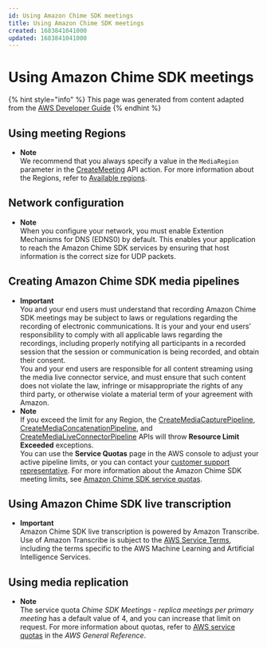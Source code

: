 ```yaml
---
id: Using Amazon Chime SDK meetings
title: Using Amazon Chime SDK meetings
created: 1683841041000
updated: 1683841041000
---
```

# Using Amazon Chime SDK meetings

{% hint style="info" %}
This page was generated from content adapted from the [AWS Developer Guide](https://github.com/awsdocs/amazon-chime-sdk-developer-guide.git)
{% endhint %}

## Using meeting Regions

- **Note**  
We recommend that you always specify a value in the `MediaRegion` parameter in the [CreateMeeting](https://docs.aws.amazon.com/chime-sdk/latest/APIReference/API_CreateMeeting.html) API action\. For more information about the Regions, refer to [Available regions](sdk-available-regions.md)\.


## Network configuration

- **Note**  
When you configure your network, you must enable Extention Mechanisms for DNS \(EDNS0\) by default\. This enables your application to reach the Amazon Chime SDK services by ensuring that host information is the correct size for UDP packets\.


## Creating Amazon Chime SDK media pipelines

- **Important**  
You and your end users must understand that recording Amazon Chime SDK meetings may be subject to laws or regulations regarding the recording of electronic communications\. It is your and your end users’ responsibility to comply with all applicable laws regarding the recordings, including properly notifying all participants in a recorded session that the session or communication is being recorded, and obtain their consent\.   
You and your end users are responsible for all content streaming using the media live connector service, and must ensure that such content does not violate the law, infringe or misappropriate the rights of any third party, or otherwise violate a material term of your agreement with Amazon\.
- **Note**  
If you exceed the limit for any Region, the [CreateMediaCapturePipeline](https://docs.aws.amazon.com/chime-sdk/latest/APIReference/API_media-pipelines-chime_CreateMediaCapturePipeline.html), [CreateMediaConcatenationPipeline](https://docs.aws.amazon.com/chime-sdk/latest/APIReference/API_media-pipelines-chime_CreateMediaConcatenationPipeline.html), and [CreateMediaLiveConnectorPipeline](https://docs.aws.amazon.com/chime-sdk/latest/APIReference/API_media-pipelines-chime_CreateMediaLiveConnectorPipeline.html) APIs will throw **Resource Limit Exceeded** exceptions\.  
You can use the **Service Quotas** page in the AWS console to adjust your active pipeline limits, or you can contact your [customer support representative](https://docs.aws.amazon.com/awssupport/latest/user/getting-started.html)\. For more information about the Amazon Chime SDK meeting limits, see [Amazon Chime SDK service quotas](meetings-sdk.md#mtg-limits)\.


## Using Amazon Chime SDK live transcription

- **Important**  
Amazon Chime SDK live transcription is powered by Amazon Transcribe\. Use of Amazon Transcribe is subject to the [AWS Service Terms](https://aws.amazon.com/service-terms/), including the terms specific to the AWS Machine Learning and Artificial Intelligence Services\.


## Using media replication

- **Note**  
The service quota *Chime SDK Meetings \- replica meetings per primary meeting* has a default value of 4, and you can increase that limit on request\. For more information about quotas, refer to [AWS service quotas](https://docs.aws.amazon.com/general/latest/gr/aws_service_limits.html) in the *AWS General Reference*\.

